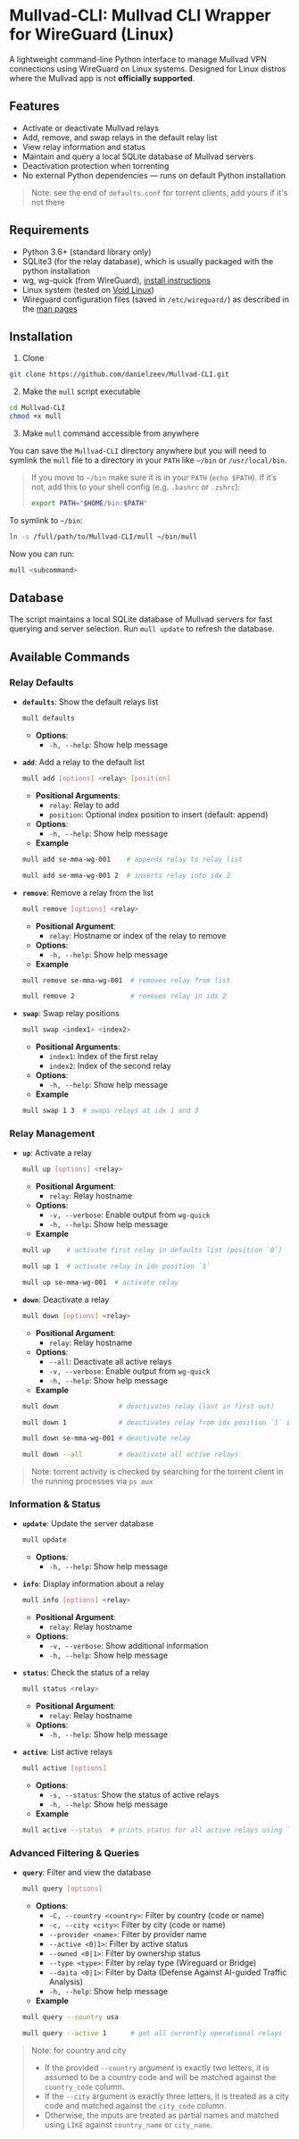 # Mullvad-CLI: Mullvad CLI Wrapper for WireGuard (Linux)
A lightweight command-line Python interface to manage Mullvad VPN connections using WireGuard on Linux systems.
Designed for Linux distros where the Mullvad app is not __officially supported__.

## Features
- Activate or deactivate Mullvad relays
- Add, remove, and swap relays in the default relay list
- View relay information and status
- Maintain and query a local SQLite database of Mullvad servers
- Deactivation protection when torrenting 
- No external Python dependencies — runs on default Python installation

> Note: see the end of `defaults.conf` for torrent clients, add yours if it's not there 

## Requirements
- Python 3.6+ (standard library only)
- SQLite3 (for the relay database), which is usually packaged with the python installation
- wg, wg-quick (from WireGuard), [install instructions](https://www.wireguard.com/install/)
- Linux system (tested on [Void Linux](https://voidlinux.org/))
- Wireguard configuration files (saved in `/etc/wireguard/`) as described in the [man pages](https://www.man7.org/linux/man-pages/man8/wg-quick.8.html)

## Installation

1) Clone
```bash
git clone https://github.com/danielzeev/Mullvad-CLI.git
```
2) Make the `mull` script executable
```bash
cd Mullvad-CLI
chmod +x mull
```
3) Make `mull` command accessible from anywhere

You can save the `Mullvad-CLI` directory anywhere but you will need to symlink the `mull` file to a directory in your `PATH` like `~/bin` or `/usr/local/bin`. 
> If you move to `~/bin` make sure it is in your `PATH` (`echo $PATH`). If it’s not, add this to your shell config (e.g. `.bashrc` or `.zshrc`):
> ```bash
> export PATH="$HOME/bin:$PATH"
> ```

To symlink to `~/bin`:
```bash
ln -s /full/path/to/Mullvad-CLI/mull ~/bin/mull
```

Now you can run:
```bash
mull <subcommand>
```

## Database
The script maintains a local SQLite database of Mullvad servers for fast querying and server selection. Run `mull update` to refresh the database.


## Available Commands

### Relay Defaults

- **`defaults`**: Show the default relays list
  ```bash
  mull defaults
  ```
  - **Options**:
    - `-h, --help`: Show help message

- **`add`**: Add a relay to the default list
  ```bash
  mull add [options] <relay> [position]
  ```
  - **Positional Arguments**:
    - `relay`: Relay to add
    - `position`: Optional index position to insert (default: append)
  - **Options**:
    - `-h, --help`: Show help message
  - **Example**
  ```bash
  mull add se-mma-wg-001    # appends relay to relay list

  mull add se-mma-wg-001 2  # inserts relay into idx 2
  ```

- **`remove`**: Remove a relay from the list
  ```bash
  mull remove [options] <relay>
  ```
  - **Positional Argument**:
    - `relay`: Hostname or index of the relay to remove
  - **Options**:
    - `-h, --help`: Show help message
  - **Example**
  ```bash
  mull remove se-mma-wg-001  # removes relay from list

  mull remove 2              # removes relay in idx 2
  ```


- **`swap`**: Swap relay positions
  ```bash
  mull swap <index1> <index2>
  ```
  - **Positional Arguments**:
    - `index1`: Index of the first relay
    - `index2`: Index of the second relay
  - **Options**:
    - `-h, --help`: Show help message
  - **Example**
  ```bash
  mull swap 1 3  # swaps relays at idx 1 and 3
  ```


### Relay Management

- **`up`**: Activate a relay
  ```bash
  mull up [options] <relay>
  ```
  - **Positional Argument**:
    - `relay`: Relay hostname
  - **Options**:
    - `-v, --verbose`: Enable output from `wg-quick`
    - `-h, --help`: Show help message
  - **Example**
  ```bash
  mull up    # activate first relay in defaults list (position `0`)

  mull up 1  # activate relay in idx position `1`

  mull up se-mma-wg-001  # activate relay
  ```

- **`down`**: Deactivate a relay
  ```bash
  mull down [options] <relay>
  ```
  - **Positional Argument**:
    - `relay`: Relay hostname
  - **Options**:
    - `--all`: Deactivate all active relays
    - `-v, --verbose`: Enable output from `wg-quick`
    - `-h, --help`: Show help message
  - **Example**
  ```bash
  mull down               # deactivates relay (last in first out)

  mull down 1             # deactivates relay from idx position `1` in default relay list

  mull down se-mma-wg-001 # deactivate relay

  mull down --all         # deactivate all active relays
  ```

>Note: torrent activity is checked by searching for the torrent client in the running processes
>via `ps aux` 


### Information & Status

- **`update`**: Update the server database
  ```bash
  mull update
  ```
  - **Options**:
    - `-h, --help`: Show help message

- **`info`**: Display information about a relay
  ```bash
  mull info [options] <relay>
  ```
  - **Positional Argument**:
    - `relay`: Relay hostname
  - **Options**:
    - `-v, --verbose`: Show additional information
    - `-h, --help`: Show help message

- **`status`**: Check the status of a relay
  ```bash
  mull status <relay>
  ```
  - **Positional Argument**:
    - `relay`: Relay hostname
  - **Options**:
    - `-h, --help`: Show help message

- **`active`**: List active relays
  ```bash
  mull active [options]
  ```
  - **Options**:
    - `-s, --status`: Show the status of active relays
    - `-h, --help`: Show help message
  - **Example**
  ```bash
  mull active --status  # prints status for all active relays using `wg show interfaces`
  ```


### Advanced Filtering & Queries

- **`query`**: Filter and view the database
  ```bash
  mull query [options]
  ```
  - **Options**:
    - `-C, --country <country>`: Filter by country (code or name)
    - `-c, --city <city>`: Filter by city (code or name)
    - `--provider <name>`: Filter by provider name
    - `--active <0|1>`: Filter by active status
    - `--owned <0|1>`: Filter by ownership status
    - `--type <type>`: Filter by relay type (Wireguard or Bridge)
    - `--daita <0|1>`: Filter by Daita (Defense Against AI-guided Traffic Analysis)
    - `-h, --help`: Show help message
  - **Example**
  ```bash
  mull query --country usa

  mull query --active 1      # get all currently operational relays
  ```


> Note: for country and city
>    - If the provided `--country` argument is exactly two letters, it is assumed to be a country code and will be matched against the `country_code` column.
>    - If the `--city` argument is exactly three letters, it is treated as a city code and matched against the `city_code` column.
>    - Otherwise, the inputs are treated as partial names and matched using `LIKE` against `country_name` or `city_name`.

